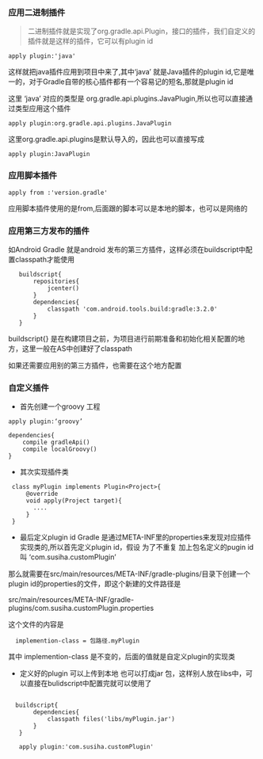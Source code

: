
### 应用二进制插件
> 二进制插件就是实现了org.gradle.api.Plugin，接口的插件，我们自定义的插件就是这样的插件，它可以有plugin id
```
apply plugin:'java'
```
这样就把java插件应用到项目中来了,其中‘java’ 就是Java插件的plugin id,它是唯一的，对于Gradle自带的核心插件都有一个容易记的短名,那就是plugin id

这里 ‘java’ 对应的类型是 org.gradle.api.plugins.JavaPlugin,所以也可以直接通过类型应用这个插件
```
apply plugin:org.gradle.api.plugins.JavaPlugin
```
这里org.gradle.api.plugins是默认导入的，因此也可以直接写成
```
apply plugin:JavaPlugin
```
### 应用脚本插件
```
apply from :'version.gradle'
```
应用脚本插件使用的是from,后面跟的脚本可以是本地的脚本，也可以是网络的

### 应用第三方发布的插件
如Android Gradle 就是android 发布的第三方插件，这样必须在buildscript中配置classpath才能使用
```
   buildscript{
       repositories{
           jcenter()
       }
       dependencies{
           classpath 'com.android.tools.build:gradle:3.2.0'
       }
   }
```
buildscript{} 是在构建项目之前，为项目进行前期准备和初始化相关配置的地方，这里一般在AS中创建好了classpath

如果还需要应用别的第三方插件，也需要在这个地方配置

### 自定义插件
- 首先创建一个groovy 工程
```
apply plugin:‘groovy’

dependencies{
    compile gradleApi()
    compile localGroovy()
}
```
- 其次实现插件类

```
 class myPlugin implements Plugin<Project>{
     @override
     void apply(Project target){
       ....
     }
 }

```
- 最后定义plugin id
Gradle 是通过META-INF里的properties来发现对应插件实现类的,所以首先定义plugin id，假设 为了不重复 加上包名定义的pugin id 叫 ‘com.susiha.customPlugin’

那么就需要在src/main/resources/META-INF/gradle-plugins/目录下创建一个plugin id的properties的文件，即这个新建的文件路径是

src/main/resources/META-INF/gradle-plugins/com.susiha.customPlugin.properties

这个文件的内容是
```
  implemention-class = 包路径.myPlugin
```
其中 implemention-class 是不变的，后面的值就是自定义plugin的实现类

- 定义好的plugin 可以上传到本地 也可以打成jar 包，这样别人放在libs中，可以直接在bulidscript中配置完就可以使用了
```

  buildscript{
       dependencies{
           classpath files('libs/myPlugin.jar')
       }
   }
   
   apply plugin:'com.susiha.customPlugin'
   

```


